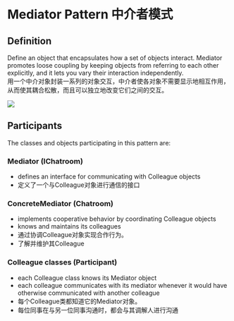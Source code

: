 # Mediator Pattern 中介者模式
## Definition

Define an object that encapsulates how a set of objects interact. Mediator promotes loose coupling by keeping objects from referring to each other explicitly, and it lets you vary their interaction independently.
<br>用一个中介对象封装一系列的对象交互，中介者使各对象不需要显示地相互作用，从而使其耦合松散，而且可以独立地改变它们之间的交互。

![](https://github.com/QianMo/Unity-Design-Pattern/blob/master/UML_Picture/mediator.gif)


## Participants

The classes and objects participating in this pattern are:

### Mediator  (IChatroom)
* defines an interface for communicating with Colleague objects
* 定义了一个与Colleague对象进行通信的接口

### ConcreteMediator  (Chatroom)
* implements cooperative behavior by coordinating Colleague objects
* knows and maintains its colleagues
* 通过协调Colleague对象实现合作行为。
* 了解并维护其Colleague

### Colleague classes  (Participant)
* each Colleague class knows its Mediator object
* each colleague communicates with its mediator whenever it would have otherwise communicated with another colleague
* 每个Colleague类都知道它的Mediator对象。
* 每位同事在与另一位同事沟通时，都会与其调解人进行沟通
